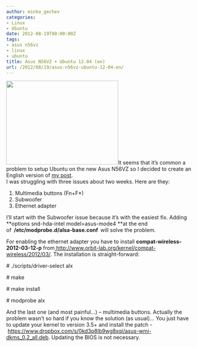 ```yaml
---
author: minko_gechev
categories:
- Linux
- Ubuntu
date: 2012-08-19T00:00:00Z
tags:
- asus n56vz
- linux
- ubuntu
title: Asus N56VZ + Ubuntu 12.04 (en)
url: /2012/08/19/asus-n56vz-ubuntu-12-04-en/
---
```


[<img class="alignright size-medium wp-image-156" title="Asus N56VZ + Ubuntu 12.04" src="/images/legacy/uploads2012/08/UNSET1-300x225.jpg" alt="" width="300" height="225" />][1]It seems that it&#8217;s common a problem to setup Ubuntu on the new Asus N56VZ so I decided to create an English version of <a href="http://blog.mgechev.com/2012/07/22/asus-n56vz-ubuntu-12-04/" target="_blank">my post</a>.  
I was struggling with three issues about two weeks. Here are they:

1.  Multimedia buttons (Fn+F*)
2.  Subwoofer
3.  Ethernet adapter

I&#8217;ll start with the Subwoofer issue because it&#8217;s with the easiest fix. Adding **options snd-hda-intel model=asus-mode4 **at the end of <strong id="internal-source-marker_0.20856572198681533"> /etc/modprobe.d/<strong id="internal-source-marker_0.20856572198681533">alsa-base.conf </strong> </strong>will solve the problem.

For enabling the ethernet adapter you have to install **compat-wireless-2012-03-12-p** from<a title="http://www.orbit-lab.org/kernel/compat-wireless/2012/03/" href="http://www.orbit-lab.org/kernel/compat-wireless/2012/03/" target="_blank"> http://www.orbit-lab.org/kernel/compat-wireless/2012/03/</a>. The installation is straight-forward:

\# ./scripts/driver-select alx

\# make

\# make install

\# modprobe alx

And the last one (and most painful&#8230;) &#8211; multimedia buttons. Actually the problem wasn&#8217;t so hard if you know the solution (as usual)&#8230; You just have to update your kernel to version 3.5+ and install the patch - <a title="https://www.dropbox.com/s/0kd3p8lb9wg8xqi/asus-wmi-dkms_0.2_all.deb" href="https://www.dropbox.com/s/0kd3p8lb9wg8xqi/asus-wmi-dkms_0.2_all.deb" target="_blank">https://www.dropbox.com/s/0kd3p8lb9wg8xqi/asus-wmi-dkms_0.2_all.deb</a>. Updating the BIOS is not necessary.

 [1]: /images/legacy/uploads2012/08/UNSET1.jpg